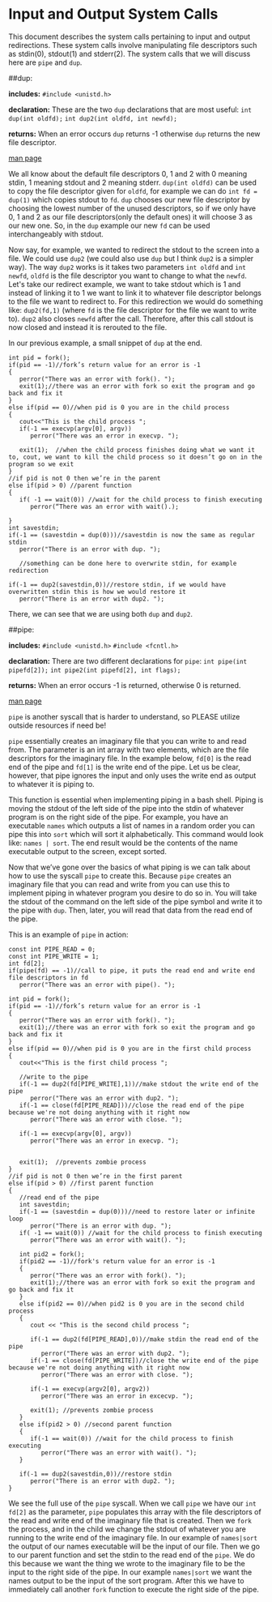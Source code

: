Input and Output System Calls
===
This document describes the system calls pertaining to input and output redirections. 
These system calls involve manipulating file descriptors such as stdin(0), stdout(1) and stderr(2). 
The system calls that we will discuss here are `pipe` and `dup`.

##dup:

**includes:** `#include <unistd.h>`

**declaration:** These are the two `dup` declarations that are most useful:
                 `int dup(int oldfd);`  `int dup2(int oldfd, int newfd);`

**returns:** When an error occurs `dup` returns -1 otherwise `dup` returns the new file descriptor.

[man page](http://linux.die.net/man/2/dup)

We all know about the default file descriptors 0, 1 and 2 with 0 meaning stdin, 1 meaning stdout and 2 meaning stderr. 
`dup(int oldfd)` can be used to copy the file descriptor given for `oldfd`, for example we can do `int fd = dup(1)` which copies stdout to `fd`. 
`dup` chooses our new file descriptor by choosing the lowest number of the unused descriptors, so if we only have 0, 1 and 2 as our file descriptors(only the default ones) it will choose 3 as our new one. 
So, in the `dup` example our new `fd` can be used interchangeably with stdout.

Now say, for example, we wanted to redirect the stdout to the screen into a file. 
We could use `dup2` (we could also use `dup` but I think `dup2` is a simpler way). 
The way `dup2` works is it takes two parameters `int oldfd` and `int newfd`, `oldfd` is the file descriptor you want to change to what the `newfd`. 
Let's take our redirect example, we want to take stdout which is 1 and instead of linking it to 1 we want to link it to whatever file descriptor belongs to the file we want to redirect to. 
For this redirection we would do something like: `dup2(fd,1)` (where `fd` is the file descriptor for the file we want to write to). 
`dup2` also closes `newfd` after the call. 
Therefore, after this call stdout is now closed and instead it is rerouted to the file.


In our previous example, a small snippet of `dup` at the end.
```
int pid = fork();
if(pid == -1)//fork’s return value for an error is -1
{
   perror("There was an error with fork(). ");
   exit(1);//there was an error with fork so exit the program and go back and fix it
}
else if(pid == 0)//when pid is 0 you are in the child process
{
   cout<<"This is the child process ";
   if(-1 == execvp(argv[0], argv))
      perror("There was an error in execvp. ");

   exit(1);  //when the child process finishes doing what we want it to, cout, we want to kill the child process so it doesn’t go on in the program so we exit
}
//if pid is not 0 then we’re in the parent
else if(pid > 0) //parent function
{
   if( -1 == wait(0)) //wait for the child process to finish executing
      perror(“There was an error with wait().);

}
int savestdin;
if(-1 == (savestdin = dup(0)))//savestdin is now the same as regular stdin
   perror("There is an error with dup. ");

   //something can be done here to overwrite stdin, for example redirection

if(-1 == dup2(savestdin,0))//restore stdin, if we would have overwritten stdin this is how we would restore it
   perror("There is an error with dup2. ");
```

There, we can see that we are using both `dup` and `dup2`.


##pipe:

**includes:** `#include <unistd.h>`
          `#include <fcntl.h>`

**declaration:** There are two different declarations for `pipe`:
               `int pipe(int pipefd[2]);`
               `int pipe2(int pipefd[2], int flags);`

**returns:** When an error occurs -1 is returned, otherwise 0 is returned.

[man page](http://linux.die.net/man/2/pipe)

`pipe` is another syscall that is harder to understand, so PLEASE utilize outside resources if need be!

`pipe` essentially creates an imaginary file that you can write to and read from. 
The parameter is an int array with two elements, which are the file descriptors for the imaginary file. 
In the example below, `fd[0]` is the read end of the pipe and `fd[1]` is the write end of the pipe. 
Let us be clear, however, that pipe ignores the input and only uses the write end as output to whatever it is piping to.

This function is essential when implementing piping in a bash shell. 
Piping is moving the stdout of the left side of the pipe into the stdin of whatever program is on the right side of the pipe. 
For example, you have an executable `names` which outputs a list of names in a random order you can pipe this into `sort` which will sort it alphabetically. 
This command would look like: `names | sort`. 
The end result would be the contents of the name executable output to the screen, except sorted.

Now that we’ve gone over the basics of what piping is we can talk about how to use the syscall `pipe` to create this. 
Because `pipe` creates an imaginary file that you can read and write from you can use this to implement piping in whatever program you desire to do so in. 
You will take the stdout of the command on the left side of the pipe symbol and write it to the pipe with `dup`. 
Then, later, you will read that data from the read end of the pipe.

This is an example of `pipe` in action:
```
const int PIPE_READ = 0;
const int PIPE_WRITE = 1;
int fd[2];
if(pipe(fd) == -1)//call to pipe, it puts the read end and write end file descriptors in fd
   perror("There was an error with pipe(). ");

int pid = fork();
if(pid == -1)//fork’s return value for an error is -1
{
   perror("There was an error with fork(). ");
   exit(1);//there was an error with fork so exit the program and go back and fix it
}
else if(pid == 0)//when pid is 0 you are in the first child process
{
   cout<<"This is the first child process ";

   //write to the pipe
   if(-1 == dup2(fd[PIPE_WRITE],1))//make stdout the write end of the pipe
      perror("There was an error with dup2. ");
   if(-1 == close(fd[PIPE_READ]))//close the read end of the pipe because we're not doing anything with it right now
      perror("There was an error with close. ");

   if(-1 == execvp(argv[0], argv))
      perror("There was an error in execvp. ");


   exit(1);  //prevents zombie process
}
//if pid is not 0 then we’re in the first parent
else if(pid > 0) //first parent function
{
   //read end of the pipe
   int savestdin;
   if(-1 == (savestdin = dup(0)))//need to restore later or infinite loop
      perror("There is an error with dup. ");
   if( -1 == wait(0)) //wait for the child process to finish executing
      perror(“There was an error with wait(). ");

   int pid2 = fork();
   if(pid2 == -1)//fork's return value for an error is -1
   {
      perror("There was an error with fork(). ");
      exit(1);//there was an error with fork so exit the program and go back and fix it
   }
   else if(pid2 == 0)//when pid2 is 0 you are in the second child process
   {
      cout << "This is the second child process ";

      if(-1 == dup2(fd[PIPE_READ],0))//make stdin the read end of the pipe
         perror("There was an error with dup2. ");
      if(-1 == close(fd[PIPE_WRITE])//close the write end of the pipe because we're not doing anything with it right now
         perror("There was an error with close. ");

      if(-1 == execvp(argv2[0], argv2))
         perror("There was an error in excecvp. ");

      exit(1); //prevents zombie process
   }
   else if(pid2 > 0) //second parent function
   {
      if(-1 == wait(0)) //wait for the child process to finish executing
         perror("There was an error with wait(). ");
   }

   if(-1 == dup2(savestdin,0))//restore stdin
      perror("There is an error with dup2. ");
}
```

We see the full use of the `pipe` syscall. 
When we call `pipe` we have our `int fd[2]` as the parameter, `pipe` populates this array with the file descriptors of the read and write end of the imaginary file that is created. 
Then we `fork` the process, and in the child we change the stdout of whatever you are running to the write end of the imaginary file. 
In our example of `names|sort` the output of our names executable will be the input of our file. 
Then we go to our parent function and set the stdin to the read end of the `pipe`. 
We do this because we want the thing we wrote to the imaginary file to be the input to the right side of the pipe. 
In our example `names|sort` we want the names output to be the input of the sort program. 
After this we have to immediately call another `fork` function to execute the right side of the pipe.



